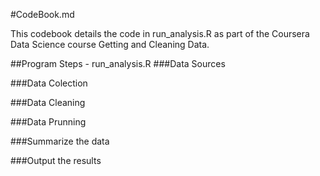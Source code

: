 #CodeBook.md

This codebook details the code in run_analysis.R as part of the Coursera Data Science course Getting and Cleaning Data.

##Program Steps - run_analysis.R
###Data Sources

###Data Colection

###Data Cleaning

###Data Prunning

###Summarize the data

###Output the results

